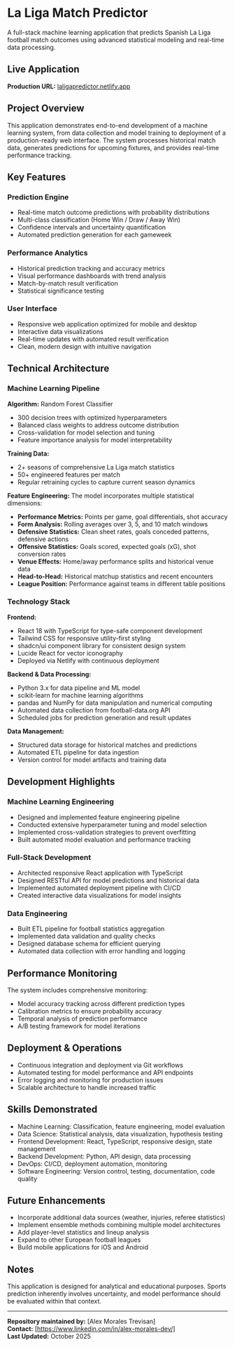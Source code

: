# La Liga Match Predictor

A full-stack machine learning application that predicts Spanish La Liga football match outcomes using advanced statistical modeling and real-time data processing.

## Live Application

**Production URL:** [laligapredictor.netlify.app](https://laligapredictor.netlify.app/)

## Project Overview

This application demonstrates end-to-end development of a machine learning system, from data collection and model training to deployment of a production-ready web interface. The system processes historical match data, generates predictions for upcoming fixtures, and provides real-time performance tracking.

## Key Features

### Prediction Engine

- Real-time match outcome predictions with probability distributions
- Multi-class classification (Home Win / Draw / Away Win)
- Confidence intervals and uncertainty quantification
- Automated prediction generation for each gameweek

### Performance Analytics

- Historical prediction tracking and accuracy metrics
- Visual performance dashboards with trend analysis
- Match-by-match result verification
- Statistical significance testing

### User Interface

- Responsive web application optimized for mobile and desktop
- Interactive data visualizations
- Real-time updates with automated result verification
- Clean, modern design with intuitive navigation

## Technical Architecture

### Machine Learning Pipeline

**Algorithm:** Random Forest Classifier

- 300 decision trees with optimized hyperparameters
- Balanced class weights to address outcome distribution
- Cross-validation for model selection and tuning
- Feature importance analysis for model interpretability

**Training Data:**

- 2+ seasons of comprehensive La Liga match statistics
- 50+ engineered features per match
- Regular retraining cycles to capture current season dynamics

**Feature Engineering:**
The model incorporates multiple statistical dimensions:

- **Performance Metrics:** Points per game, goal differentials, shot accuracy
- **Form Analysis:** Rolling averages over 3, 5, and 10 match windows
- **Defensive Statistics:** Clean sheet rates, goals conceded patterns, defensive actions
- **Offensive Statistics:** Goals scored, expected goals (xG), shot conversion rates
- **Venue Effects:** Home/away performance splits and historical venue data
- **Head-to-Head:** Historical matchup statistics and recent encounters
- **League Position:** Performance against teams in different table positions

### Technology Stack

**Frontend:**

- React 18 with TypeScript for type-safe component development
- Tailwind CSS for responsive utility-first styling
- shadcn/ui component library for consistent design system
- Lucide React for vector iconography
- Deployed via Netlify with continuous deployment

**Backend & Data Processing:**

- Python 3.x for data pipeline and ML model
- scikit-learn for machine learning algorithms
- pandas and NumPy for data manipulation and numerical computing
- Automated data collection from football-data.org API
- Scheduled jobs for prediction generation and result updates

**Data Management:**

- Structured data storage for historical matches and predictions
- Automated ETL pipeline for data ingestion
- Version control for model artifacts and training data

## Development Highlights

### Machine Learning Engineering

- Designed and implemented feature engineering pipeline
- Conducted extensive hyperparameter tuning and model selection
- Implemented cross-validation strategies to prevent overfitting
- Built automated model evaluation and performance tracking

### Full-Stack Development

- Architected responsive React application with TypeScript
- Designed RESTful API for model predictions and historical data
- Implemented automated deployment pipeline with CI/CD
- Created interactive data visualizations for model insights

### Data Engineering

- Built ETL pipeline for football statistics aggregation
- Implemented data validation and quality checks
- Designed database schema for efficient querying
- Automated data collection with error handling and logging

## Performance Monitoring

The system includes comprehensive monitoring:

- Model accuracy tracking across different prediction types
- Calibration metrics to ensure probability accuracy
- Temporal analysis of prediction performance
- A/B testing framework for model iterations

## Deployment & Operations

- Continuous integration and deployment via Git workflows
- Automated testing for model performance and API endpoints
- Error logging and monitoring for production issues
- Scalable architecture to handle increased traffic

## Skills Demonstrated

- Machine Learning: Classification, feature engineering, model evaluation
- Data Science: Statistical analysis, data visualization, hypothesis testing
- Frontend Development: React, TypeScript, responsive design, state management
- Backend Development: Python, API design, data processing
- DevOps: CI/CD, deployment automation, monitoring
- Software Engineering: Version control, testing, documentation, code quality

## Future Enhancements

- Incorporate additional data sources (weather, injuries, referee statistics)
- Implement ensemble methods combining multiple model architectures
- Add player-level statistics and lineup analysis
- Expand to other European football leagues
- Build mobile applications for iOS and Android

## Notes

This application is designed for analytical and educational purposes. Sports prediction inherently involves uncertainty, and model performance should be evaluated within that context.

---

**Repository maintained by:** [Alex Morales Trevisan]  
**Contact:** [https://www.linkedin.com/in/alex-morales-dev/]  
**Last Updated:** October 2025
